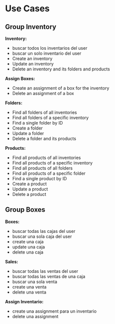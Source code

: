 # Use Cases

## Group Inventory

**Inventory:**

- buscar todos los inventarios del user
- buscar un solo inventario del user
- Create an inventory
- Update an inventory
- Delete an inventory and its folders and products

**Assign Boxes:**

- Create an assignment of a box for the inventory
- Delete an assignment of a box

**Folders:**

- Find all folders of all inventories
- Find all folders of a specific inventory
- Find a single folder by ID
- Create a folder
- Update a folder
- Delete a folder and its products

**Products:**

- Find all products of all inventories
- Find all products of a specific inventory
- Find all products of all folders
- Find all products of a specific folder
- Find a single product by ID
- Create a product
- Update a product
- Delete a product

## Group Boxes

**Boxes:**

- buscar todas las cajas del user
- buscar una sola caja del user
- create una caja
- update una caja
- delete una caja

**Sales:**

- buscar todas las ventas del user
- buscar todas las ventas de una caja
- buscar una sola venta
- create una venta
- delete una venta

**Assign Inventario:**

- create una assignment para un inventario
- delete una assignment
